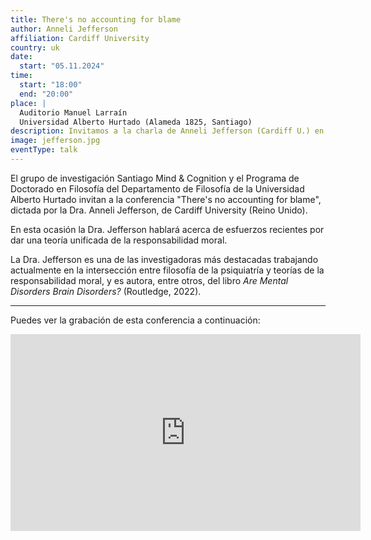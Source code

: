 ```yaml
---
title: There's no accounting for blame
author: Anneli Jefferson
affiliation: Cardiff University
country: uk
date: 
  start: "05.11.2024"
time: 
  start: "18:00"
  end: "20:00"
place: |
  Auditorio Manuel Larraín  
  Universidad Alberto Hurtado (Alameda 1825, Santiago)
description: Invitamos a la charla de Anneli Jefferson (Cardiff U.) en el Auditorio Manuel Larraín, 05.11.2024 - 18:00. ¡Inscríbete aquí!
image: jefferson.jpg
eventType: talk
---
```


El grupo de investigación Santiago Mind & Cognition y el Programa de Doctorado en Filosofía del Departamento de Filosofía de la Universidad Alberto Hurtado invitan a la conferencia "There's no accounting for blame", dictada por la Dra. Anneli Jefferson, de Cardiff University (Reino Unido).

En esta ocasión la Dra. Jefferson hablará acerca de esfuerzos recientes por dar una teoría unificada de la responsabilidad moral.
 
La Dra. Jefferson es una de las investigadoras más destacadas trabajando actualmente en la intersección entre filosofía de la psiquiatría y teorías de la responsabilidad moral, y es autora, entre otros, del libro _Are Mental Disorders Brain Disorders?_ (Routledge, 2022).

---

Puedes ver la grabación de esta conferencia a continuación:

<div class="youtube-iframe">
<iframe width="560" height="315" src="https://www.youtube.com/embed/hME_zB0YpYc?si=Fn-OCtGLdWI2lhHq" title="YouTube video player" frameborder="0" allow="accelerometer; autoplay; clipboard-write; encrypted-media; gyroscope; picture-in-picture; web-share" referrerpolicy="strict-origin-when-cross-origin" allowfullscreen></iframe>
</div>

</div>
</div>
